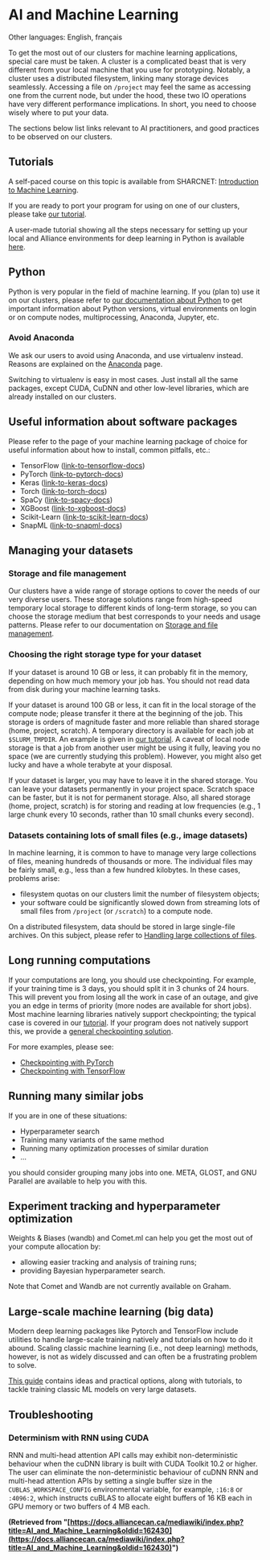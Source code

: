 # AI and Machine Learning

Other languages: English, français

To get the most out of our clusters for machine learning applications, special care must be taken. A cluster is a complicated beast that is very different from your local machine that you use for prototyping. Notably, a cluster uses a distributed filesystem, linking many storage devices seamlessly. Accessing a file on `/project` may feel the same as accessing one from the current node, but under the hood, these two IO operations have very different performance implications. In short, you need to choose wisely where to put your data.

The sections below list links relevant to AI practitioners, and good practices to be observed on our clusters.


## Tutorials

A self-paced course on this topic is available from SHARCNET: [Introduction to Machine Learning](link-to-course).

If you are ready to port your program for using on one of our clusters, please take [our tutorial](link-to-tutorial).

A user-made tutorial showing all the steps necessary for setting up your local and Alliance environments for deep learning in Python is available [here](link-to-user-tutorial).


## Python

Python is very popular in the field of machine learning. If you (plan to) use it on our clusters, please refer to [our documentation about Python](link-to-python-docs) to get important information about Python versions, virtual environments on login or on compute nodes, multiprocessing, Anaconda, Jupyter, etc.


### Avoid Anaconda

We ask our users to avoid using Anaconda, and use virtualenv instead. Reasons are explained on the [Anaconda](link-to-anaconda-page) page.

Switching to virtualenv is easy in most cases. Just install all the same packages, except CUDA, CuDNN and other low-level libraries, which are already installed on our clusters.


## Useful information about software packages

Please refer to the page of your machine learning package of choice for useful information about how to install, common pitfalls, etc.:

*   TensorFlow ([link-to-tensorflow-docs](link-to-tensorflow-docs))
*   PyTorch ([link-to-pytorch-docs](link-to-pytorch-docs))
*   Keras ([link-to-keras-docs](link-to-keras-docs))
*   Torch ([link-to-torch-docs](link-to-torch-docs))
*   SpaCy ([link-to-spacy-docs](link-to-spacy-docs))
*   XGBoost ([link-to-xgboost-docs](link-to-xgboost-docs))
*   Scikit-Learn ([link-to-scikit-learn-docs](link-to-scikit-learn-docs))
*   SnapML ([link-to-snapml-docs](link-to-snapml-docs))


## Managing your datasets

### Storage and file management

Our clusters have a wide range of storage options to cover the needs of our very diverse users. These storage solutions range from high-speed temporary local storage to different kinds of long-term storage, so you can choose the storage medium that best corresponds to your needs and usage patterns. Please refer to our documentation on [Storage and file management](link-to-storage-docs).


### Choosing the right storage type for your dataset

If your dataset is around 10 GB or less, it can probably fit in the memory, depending on how much memory your job has. You should not read data from disk during your machine learning tasks.

If your dataset is around 100 GB or less, it can fit in the local storage of the compute node; please transfer it there at the beginning of the job. This storage is orders of magnitude faster and more reliable than shared storage (home, project, scratch). A temporary directory is available for each job at `$SLURM_TMPDIR`. An example is given in [our tutorial](link-to-tutorial). A caveat of local node storage is that a job from another user might be using it fully, leaving you no space (we are currently studying this problem). However, you might also get lucky and have a whole terabyte at your disposal.

If your dataset is larger, you may have to leave it in the shared storage. You can leave your datasets permanently in your project space. Scratch space can be faster, but it is not for permanent storage. Also, all shared storage (home, project, scratch) is for storing and reading at low frequencies (e.g., 1 large chunk every 10 seconds, rather than 10 small chunks every second).


### Datasets containing lots of small files (e.g., image datasets)

In machine learning, it is common to have to manage very large collections of files, meaning hundreds of thousands or more. The individual files may be fairly small, e.g., less than a few hundred kilobytes. In these cases, problems arise:

*   filesystem quotas on our clusters limit the number of filesystem objects;
*   your software could be significantly slowed down from streaming lots of small files from `/project` (or `/scratch`) to a compute node.

On a distributed filesystem, data should be stored in large single-file archives. On this subject, please refer to [Handling large collections of files](link-to-large-files-handling).


## Long running computations

If your computations are long, you should use checkpointing. For example, if your training time is 3 days, you should split it in 3 chunks of 24 hours. This will prevent you from losing all the work in case of an outage, and give you an edge in terms of priority (more nodes are available for short jobs). Most machine learning libraries natively support checkpointing; the typical case is covered in our [tutorial](link-to-tutorial). If your program does not natively support this, we provide a [general checkpointing solution](link-to-checkpointing-solution).

For more examples, please see:

*   [Checkpointing with PyTorch](link-to-pytorch-checkpointing)
*   [Checkpointing with TensorFlow](link-to-tensorflow-checkpointing)


## Running many similar jobs

If you are in one of these situations:

*   Hyperparameter search
*   Training many variants of the same method
*   Running many optimization processes of similar duration
*   ...

you should consider grouping many jobs into one. META, GLOST, and GNU Parallel are available to help you with this.


## Experiment tracking and hyperparameter optimization

Weights & Biases (wandb) and Comet.ml can help you get the most out of your compute allocation by:

*   allowing easier tracking and analysis of training runs;
*   providing Bayesian hyperparameter search.

Note that Comet and Wandb are not currently available on Graham.


## Large-scale machine learning (big data)

Modern deep learning packages like Pytorch and TensorFlow include utilities to handle large-scale training natively and tutorials on how to do it abound. Scaling classic machine learning (i.e., not deep learning) methods, however, is not as widely discussed and can often be a frustrating problem to solve.

[This guide](link-to-large-scale-ml-guide) contains ideas and practical options, along with tutorials, to tackle training classic ML models on very large datasets.


## Troubleshooting

### Determinism with RNN using CUDA

RNN and multi-head attention API calls may exhibit non-deterministic behaviour when the cuDNN library is built with CUDA Toolkit 10.2 or higher. The user can eliminate the non-deterministic behaviour of cuDNN RNN and multi-head attention APIs by setting a single buffer size in the `CUBLAS_WORKSPACE_CONFIG` environmental variable, for example, `:16:8` or `:4096:2`, which instructs cuBLAS to allocate eight buffers of 16 KB each in GPU memory or two buffers of 4 MB each.


**(Retrieved from "[https://docs.alliancecan.ca/mediawiki/index.php?title=AI_and_Machine_Learning&oldid=162430](https://docs.alliancecan.ca/mediawiki/index.php?title=AI_and_Machine_Learning&oldid=162430)")**
